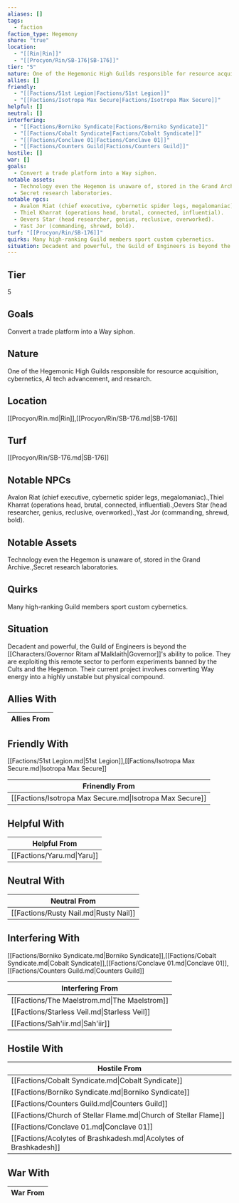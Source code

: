 ```yaml
---
aliases: []
tags:
  - faction
faction_type: Hegemony
share: "true"
location:
  - "[[Rin|Rin]]"
  - "[[Procyon/Rin/SB-176|SB-176]]"
tier: "5"
nature: One of the Hegemonic High Guilds responsible for resource acquisition, cybernetics, AI tech advancement, and research.
allies: []
friendly:
  - "[[Factions/51st Legion|Factions/51st Legion]]"
  - "[[Factions/Isotropa Max Secure|Factions/Isotropa Max Secure]]"
helpful: []
neutral: []
interfering:
  - "[[Factions/Borniko Syndicate|Factions/Borniko Syndicate]]"
  - "[[Factions/Cobalt Syndicate|Factions/Cobalt Syndicate]]"
  - "[[Factions/Conclave 01|Factions/Conclave 01]]"
  - "[[Factions/Counters Guild|Factions/Counters Guild]]"
hostile: []
war: []
goals:
  - Convert a trade platform into a Way siphon.
notable assets:
  - Technology even the Hegemon is unaware of, stored in the Grand Archive.
  - Secret research laboratories.
notable npcs:
  - Avalon Riat (chief executive, cybernetic spider legs, megalomaniac).
  - Thiel Kharrat (operations head, brutal, connected, influential).
  - Oevers Star (head researcher, genius, reclusive, overworked).
  - Yast Jor (commanding, shrewd, bold).
turf: "[[Procyon/Rin/SB-176]]"
quirks: Many high-ranking Guild members sport custom cybernetics.
situation: Decadent and powerful, the Guild of Engineers is beyond the [[Characters/Governor Ritam al’Malklaith|Governor]]'s ability to police. They are exploiting this remote sector to perform experiments banned by the Cults and the Hegemon. Their current project involves converting Way energy into a highly unstable but physical compound.
---
```

## Tier

5

## Goals

Convert a trade platform into a Way siphon.

## Nature

One of the Hegemonic High Guilds responsible for resource acquisition, cybernetics, AI tech advancement, and research.

## Location

[[Procyon/Rin.md|Rin]],[[Procyon/Rin/SB-176.md|SB-176]]

## Turf

[[Procyon/Rin/SB-176.md|SB-176]]

## Notable NPCs

Avalon Riat (chief executive, cybernetic spider legs, megalomaniac).,Thiel Kharrat (operations head, brutal, connected, influential).,Oevers Star (head researcher, genius, reclusive, overworked).,Yast Jor (commanding, shrewd, bold).

## Notable Assets

Technology even the Hegemon is unaware of, stored in the Grand Archive.,Secret research laboratories.

## Quirks

Many high-ranking Guild members sport custom cybernetics.

## Situation

Decadent and powerful, the Guild of Engineers is beyond the [[Characters/Governor Ritam al’Malklaith|Governor]]'s ability to police. They are exploiting this remote sector to perform experiments banned by the Cults and the Hegemon. Their current project involves converting Way energy into a highly unstable but physical compound.

## Allies With



| Allies From |
| ----------- |


## Friendly With

[[Factions/51st Legion.md|51st Legion]],[[Factions/Isotropa Max Secure.md|Isotropa Max Secure]]

| Frinendly From                                           |
| -------------------------------------------------------- |
| [[Factions/Isotropa Max Secure.md\|Isotropa Max Secure]] |


## Helpful With



| Helpful From               |
| -------------------------- |
| [[Factions/Yaru.md\|Yaru]] |


## Neutral With




| Neutral From                           |
| -------------------------------------- |
| [[Factions/Rusty Nail.md\|Rusty Nail]] |



## Interfering With

[[Factions/Borniko Syndicate.md|Borniko Syndicate]],[[Factions/Cobalt Syndicate.md|Cobalt Syndicate]],[[Factions/Conclave 01.md|Conclave 01]],[[Factions/Counters Guild.md|Counters Guild]]


| Interfering From                             |
| -------------------------------------------- |
| [[Factions/The Maelstrom.md\|The Maelstrom]] |
| [[Factions/Starless Veil.md\|Starless Veil]] |
| [[Factions/Sah'iir.md\|Sah'iir]]             |



## Hostile With




| Hostile From                                                     |
| ---------------------------------------------------------------- |
| [[Factions/Cobalt Syndicate.md\|Cobalt Syndicate]]               |
| [[Factions/Borniko Syndicate.md\|Borniko Syndicate]]             |
| [[Factions/Counters Guild.md\|Counters Guild]]                   |
| [[Factions/Church of Stellar Flame.md\|Church of Stellar Flame]] |
| [[Factions/Conclave 01.md\|Conclave 01]]                         |
| [[Factions/Acolytes of Brashkadesh.md\|Acolytes of Brashkadesh]] |



## War With



| War From |
| -------- |


